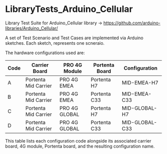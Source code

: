 # LibraryTests_Arduino_Cellular
Library Test Suite for Arduino_Cellular library -> https://github.com/arduino-libraries/Arduino_Cellular/

A set of Test Scenario and Test Cases are implemented via Arduino sketches. Each sketch, represents one scneraio. 

The hardware configurations used are:


| Code | Carrier Board        | PRO 4G Module | Portenta Board | Configuration  |
| ---- | -------------------- | ------------- | -------------- | -------------- |
| A    | Portenta Mid Carrier | PRO 4G EMEA   | Portenta H7    | MID-EMEA-H7    |
| B    | Portenta Mid Carrier | PRO 4G EMEA   | Portenta C33   | MID-EMEA-C33   |
| C    | Portenta Mid Carrier | PRO 4G GLOBAL | Portenta H7    | MID-GLOBAL-H7  |
| D    | Portenta Mid Carrier | PRO 4G GLOBAL | Portenta C33   | MID-GLOBAL-C33 |

This table lists each configuration code alongside its associated carrier board, 4G module, Portenta board, and the resulting configuration name.